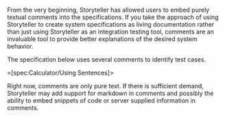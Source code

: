 <!--Title:Embedding Comments in Specifications-->
<!--Url:comments-->

From the very beginning, Storyteller has allowed users to embed purely textual comments into the specifications. If you take the approach of using Storyteller to create system specifications as living documentation rather than just using Storyteller as an integration testing tool, comments are an invaluable tool to provide better explanations of the desired system behavior.

The specification below uses several comments to identify test cases.

<[spec:Calculator/Using Sentences]>

Right now, comments are only pure text. If there is sufficient demand, Storyteller may add support for markdown in comments and possibly the ability to embed snippets of code or server supplied information in comments.
